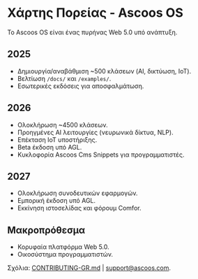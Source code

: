 # Χάρτης Πορείας - Ascoos OS

Το Ascoos OS είναι ένας πυρήνας Web 5.0 υπό ανάπτυξη.

## 2025
- Δημιουργία/αναβάθμιση ~500 κλάσεων (AI, δικτύωση, IoT).
- Βελτίωση `/docs/` και `/examples/`.
- Εσωτερικές εκδόσεις για αποσφαλμάτωση.

## 2026
- Ολοκλήρωση ~4500 κλάσεων.
- Προηγμένες AI λειτουργίες (νευρωνικά δίκτυα, NLP).
- Επέκταση IoT υποστήριξης.
- Beta έκδοση υπό AGL.
- Κυκλοφορία Ascoos Cms Snippets για προγραμματιστές.

## 2027
- Ολοκλήρωση συνοδευτικών εφαρμογών.
- Εμπορική έκδοση υπό AGL.
- Εκκίνηση ιστοσελίδας και φόρουμ Comfor.

## Μακροπρόθεσμα
- Κορυφαία πλατφόρμα Web 5.0.
- Οικοσύστημα προγραμματιστών.

Σχόλια: [CONTRIBUTING-GR.md](CONTRIBUTING-GR.md) | [support@ascoos.com](mailto:support@ascoos.com).